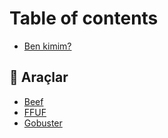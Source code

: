 # Table of contents

* [Ben kimim?](README.md)

## 🚩 Araçlar

* [Beef](araclar/beef.md)
* [FFUF](araclar/ffuf.md)
* [Gobuster](araclar/gobuster.md)

<!-- * [Images & media](araclar/images-and-media.md)
* [Interactive blocks](araclar/interactive-blocks.md)
* [OpenAPI](araclar/openapi.md)
* [Integrations](araclar/integrations.md) -->
